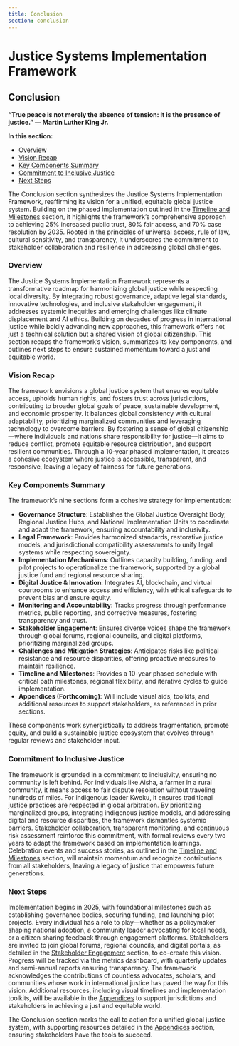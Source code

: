 ```yaml
---
title: Conclusion
section: conclusion
---
```


# Justice Systems Implementation Framework

## <a id="conclusion"></a>Conclusion

**“True peace is not merely the absence of tension: it is the presence of justice.” — Martin Luther King Jr.**

**In this section:**
- [Overview](#overview)
- [Vision Recap](#vision-recap)
- [Key Components Summary](#key-components-summary)
- [Commitment to Inclusive Justice](#commitment-inclusive-justice)
- [Next Steps](#next-steps)

The Conclusion section synthesizes the Justice Systems Implementation Framework, reaffirming its vision for a unified, equitable global justice system. Building on the phased implementation outlined in the [Timeline and Milestones](/frameworks/justice-systems#timeline-milestones) section, it highlights the framework’s comprehensive approach to achieving 25% increased public trust, 80% fair access, and 70% case resolution by 2035. Rooted in the principles of universal access, rule of law, cultural sensitivity, and transparency, it underscores the commitment to stakeholder collaboration and resilience in addressing global challenges.

### <a id="overview"></a>Overview
The Justice Systems Implementation Framework represents a transformative roadmap for harmonizing global justice while respecting local diversity. By integrating robust governance, adaptive legal standards, innovative technologies, and inclusive stakeholder engagement, it addresses systemic inequities and emerging challenges like climate displacement and AI ethics. Building on decades of progress in international justice while boldly advancing new approaches, this framework offers not just a technical solution but a shared vision of global citizenship. This section recaps the framework’s vision, summarizes its key components, and outlines next steps to ensure sustained momentum toward a just and equitable world.

### <a id="vision-recap"></a>Vision Recap
The framework envisions a global justice system that ensures equitable access, upholds human rights, and fosters trust across jurisdictions, contributing to broader global goals of peace, sustainable development, and economic prosperity. It balances global consistency with cultural adaptability, prioritizing marginalized communities and leveraging technology to overcome barriers. By fostering a sense of global citizenship—where individuals and nations share responsibility for justice—it aims to reduce conflict, promote equitable resource distribution, and support resilient communities. Through a 10-year phased implementation, it creates a cohesive ecosystem where justice is accessible, transparent, and responsive, leaving a legacy of fairness for future generations.

### <a id="key-components-summary"></a>Key Components Summary
The framework’s nine sections form a cohesive strategy for implementation:

- **Governance Structure**: Establishes the Global Justice Oversight Body, Regional Justice Hubs, and National Implementation Units to coordinate and adapt the framework, ensuring accountability and inclusivity.
- **Legal Framework**: Provides harmonized standards, restorative justice models, and jurisdictional compatibility assessments to unify legal systems while respecting sovereignty.
- **Implementation Mechanisms**: Outlines capacity building, funding, and pilot projects to operationalize the framework, supported by a global justice fund and regional resource sharing.
- **Digital Justice & Innovation**: Integrates AI, blockchain, and virtual courtrooms to enhance access and efficiency, with ethical safeguards to prevent bias and ensure equity.
- **Monitoring and Accountability**: Tracks progress through performance metrics, public reporting, and corrective measures, fostering transparency and trust.
- **Stakeholder Engagement**: Ensures diverse voices shape the framework through global forums, regional councils, and digital platforms, prioritizing marginalized groups.
- **Challenges and Mitigation Strategies**: Anticipates risks like political resistance and resource disparities, offering proactive measures to maintain resilience.
- **Timeline and Milestones**: Provides a 10-year phased schedule with critical path milestones, regional flexibility, and iterative cycles to guide implementation.
- **Appendices (Forthcoming)**: Will include visual aids, toolkits, and additional resources to support stakeholders, as referenced in prior sections.

These components work synergistically to address fragmentation, promote equity, and build a sustainable justice ecosystem that evolves through regular reviews and stakeholder input.

### <a id="commitment-inclusive-justice"></a>Commitment to Inclusive Justice
The framework is grounded in a commitment to inclusivity, ensuring no community is left behind. For individuals like Aisha, a farmer in a rural community, it means access to fair dispute resolution without traveling hundreds of miles. For indigenous leader Kweku, it ensures traditional justice practices are respected in global arbitration. By prioritizing marginalized groups, integrating indigenous justice models, and addressing digital and resource disparities, the framework dismantles systemic barriers. Stakeholder collaboration, transparent monitoring, and continuous risk assessment reinforce this commitment, with formal reviews every two years to adapt the framework based on implementation learnings. Celebration events and success stories, as outlined in the [Timeline and Milestones](/frameworks/justice-systems#timeline-milestones) section, will maintain momentum and recognize contributions from all stakeholders, leaving a legacy of justice that empowers future generations.

### <a id="next-steps"></a>Next Steps
Implementation begins in 2025, with foundational milestones such as establishing governance bodies, securing funding, and launching pilot projects. Every individual has a role to play—whether as a policymaker shaping national adoption, a community leader advocating for local needs, or a citizen sharing feedback through engagement platforms. Stakeholders are invited to join global forums, regional councils, and digital portals, as detailed in the [Stakeholder Engagement](/frameworks/justice-systems#stakeholder-engagement) section, to co-create this vision. Progress will be tracked via the metrics dashboard, with quarterly updates and semi-annual reports ensuring transparency. The framework acknowledges the contributions of countless advocates, scholars, and communities whose work in international justice has paved the way for this vision. Additional resources, including visual timelines and implementation toolkits, will be available in the [Appendices](/frameworks/justice-systems#appendices) to support jurisdictions and stakeholders in achieving a just and equitable world.

The Conclusion section marks the call to action for a unified global justice system, with supporting resources detailed in the [Appendices](/frameworks/justice-systems#appendices) section, ensuring stakeholders have the tools to succeed.
